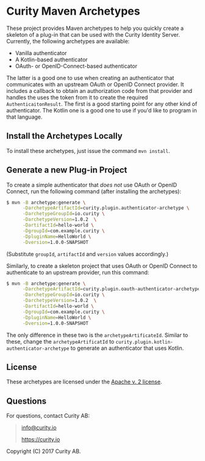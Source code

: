 # Curity Maven Archetypes

These project provides Maven archetypes to help you quickly create a skeleton of a plug-in that can be used with the Curity Identity Server. Currently, the following archetypes are available:

* Vanilla authenticator
* A Kotlin-based authenticator
* OAuth- or OpenID-Connect-based authenticator

The latter is a good one to use when creating an authenticator that communicates with an upstream OAuth or OpenID Connect provider. It includes a callback to obtain an authorization code from that provider and handles the uses the token from it to create the required `AuthenticaitonResult`. The first is a good starting point for any other kind of authenticator. The Kotlin one is a good one to use if you'd like to program in that language.

## Install the Archetypes Locally

To install these archetypes, just issue the command `mvn install`.

## Generate a new Plug-in Project

To create a simple authenticator that *does not* use OAuth or OpenID Connect, run the following command (after installing the archetypes):

```bash
$ mvn -B archetype:generate \
      -DarchetypeArtifactId=curity.plugin.authenticator-archetype \
      -DarchetypeGroupId=io.curity \
      -DarchetypeVersion=1.0.2  \
      -DartifactId=hello-world \
      -DgroupId=com.example.curity \
      -DpluginName=HelloWorld \
      -Dversion=1.0.0-SNAPSHOT
```

(Substitute `groupId`, `artifactId` and `version` values accordingly.)

Similarly, to create a skeleton project that uses OAuth or OpenID Connect to authenticate to an upstream provider, run this command:

```bash
$ mvn -B archetype:generate \
      -DarchetypeArtifactId=curity.plugin.oauth-authenticator-archetype \
      -DarchetypeGroupId=io.curity \
      -DarchetypeVersion=1.0.2  \
      -DartifactId=hello-world \
      -DgroupId=com.example.curity \
      -DpluginName=HelloWorld \
      -Dversion=1.0.0-SNAPSHOT
```

The only difference in these two is the `archetypeArtificateId`. Similar to these, change the `archetypeArtificatId` to `curity.plugin.kotlin-authenticator-archetype` to generate an authenticator that uses Kotlin.

## License

These archetypes are licensed under the [Apache v. 2 license](LICENSE).

## Questions

For questions, contact Curity AB:

> info@curity.io
>
> https://curity.io

Copyright (C) 2017 Curity AB.